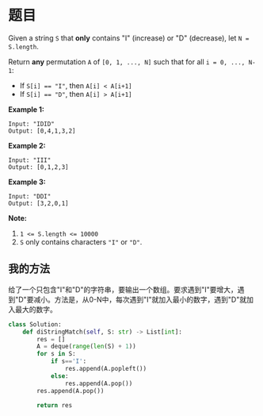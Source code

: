 # 题目

Given a string `S` that **only** contains "I" (increase) or "D" (decrease), let `N = S.length`.

Return **any** permutation `A` of `[0, 1, ..., N]` such that for all `i = 0, ..., N-1`:

- If `S[i] == "I"`, then `A[i] < A[i+1]`
- If `S[i] == "D"`, then `A[i] > A[i+1]`

 

**Example 1:**

```
Input: "IDID"
Output: [0,4,1,3,2]
```

**Example 2:**

```
Input: "III"
Output: [0,1,2,3]
```

**Example 3:**

```
Input: "DDI"
Output: [3,2,0,1]
```

 

**Note:**

1. `1 <= S.length <= 10000`
2. `S` only contains characters `"I"` or `"D"`.

## 我的方法

给了一个只包含"I"和"D"的字符串，要输出一个数组。要求遇到"I"要增大，遇到"D"要减小。方法是，从0-N中，每次遇到"I"就加入最小的数字，遇到"D"就加入最大的数字。

```python
class Solution:
    def diStringMatch(self, S: str) -> List[int]:
        res = []
        A = deque(range(len(S) + 1))
        for s in S:
            if s=='I':
                res.append(A.popleft())
            else:
                res.append(A.pop())
        res.append(A.pop())

        return res
```

